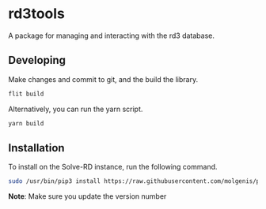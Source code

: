 # rd3tools

A package for managing and interacting with the rd3 database.

## Developing

Make changes and commit to git, and the build the library.

```py
flit build
```

Alternatively, you can run the yarn script.

```sh
yarn build
```

## Installation

To install on the Solve-RD instance, run the following command.

```sh
sudo /usr/bin/pip3 install https://raw.githubusercontent.com/molgenis/projects-solve-rd/main/rd3tools/dist/rd3tools-<version>.tar.gz
```

**Note**: Make sure you update the version number
